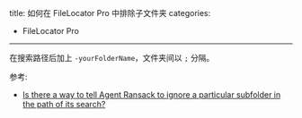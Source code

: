 title: 如何在 FileLocator Pro 中排除子文件夹 
categories:
- FileLocator Pro
---

在搜索路径后加上 `-yourFolderName`，文件夹间以 `;` 分隔。

参考:

* [Is there a way to tell Agent Ransack to ignore a particular subfolder in the path of its search?](https://qa.mythicsoft.com/13603/there-tell-agent-ransack-ignore-particular-subfolder-search)
